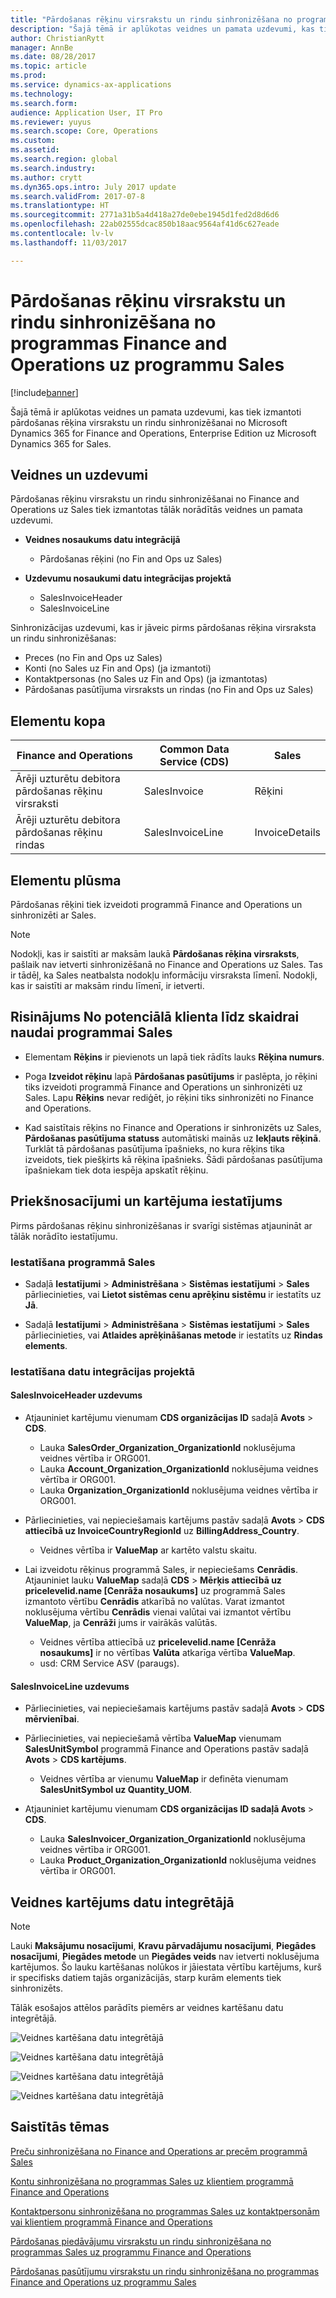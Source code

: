 ```yaml
---
title: "Pārdošanas rēķinu virsrakstu un rindu sinhronizēšana no programmas Finance and Operations uz programmu Sales"
description: "Šajā tēmā ir aplūkotas veidnes un pamata uzdevumi, kas tiek izmantoti pārdošanas rēķina virsrakstu un rindu sinhronizēšanai no Microsoft Dynamics 365 for Finance and Operations, Enterprise Edition uz Microsoft Dynamics 365 for Sales."
author: ChristianRytt
manager: AnnBe
ms.date: 08/28/2017
ms.topic: article
ms.prod: 
ms.service: dynamics-ax-applications
ms.technology: 
ms.search.form: 
audience: Application User, IT Pro
ms.reviewer: yuyus
ms.search.scope: Core, Operations
ms.custom: 
ms.assetid: 
ms.search.region: global
ms.search.industry: 
ms.author: crytt
ms.dyn365.ops.intro: July 2017 update
ms.search.validFrom: 2017-07-8
ms.translationtype: HT
ms.sourcegitcommit: 2771a31b5a4d418a27de0ebe1945d1fed2d8d6d6
ms.openlocfilehash: 22ab02555dcac850b18aac9564af41d6c627eade
ms.contentlocale: lv-lv
ms.lasthandoff: 11/03/2017

---
```


# <a name="synchronize-sales-invoice-headers-and-lines-from-finance-and-operations-to-sales"></a>Pārdošanas rēķinu virsrakstu un rindu sinhronizēšana no programmas Finance and Operations uz programmu Sales

[!include[banner](../includes/banner.md)]

Šajā tēmā ir aplūkotas veidnes un pamata uzdevumi, kas tiek izmantoti pārdošanas rēķina virsrakstu un rindu sinhronizēšanai no Microsoft Dynamics 365 for Finance and Operations, Enterprise Edition uz Microsoft Dynamics 365 for Sales. 

## <a name="templates-and-tasks"></a>Veidnes un uzdevumi

Pārdošanas rēķinu virsrakstu un rindu sinhronizēšanai no Finance and Operations uz Sales tiek izmantotas tālāk norādītās veidnes un pamata uzdevumi.

- **Veidnes nosaukums datu integrācijā** 

     - Pārdošanas rēķini (no Fin and Ops uz Sales)

- **Uzdevumu nosaukumi datu integrācijas projektā**

    - SalesInvoiceHeader
    - SalesInvoiceLine

Sinhronizācijas uzdevumi, kas ir jāveic pirms pārdošanas rēķina virsraksta un rindu sinhronizēšanas:
-   Preces (no Fin and Ops uz Sales)
-   Konti (no Sales uz Fin and Ops) (ja izmantoti)
-   Kontaktpersonas (no Sales uz Fin and Ops) (ja izmantotas)
-   Pārdošanas pasūtījuma virsraksts un rindas (no Fin and Ops uz Sales)

## <a name="entity-set"></a>Elementu kopa

| Finance and Operations                               | Common Data Service (CDS)              | Sales          |
|------------------------------------------------------|------------------|----------------|
| Ārēji uzturētu debitora pārdošanas rēķinu virsraksti | SalesInvoice     | Rēķini       |
| Ārēji uzturētu debitora pārdošanas rēķinu rindas   | SalesInvoiceLine | InvoiceDetails |

## <a name="entity-flow"></a>Elementu plūsma

Pārdošanas rēķini tiek izveidoti programmā Finance and Operations un sinhronizēti ar Sales.

> [!NOTE]
> Nodokļi, kas ir saistīti ar maksām laukā **Pārdošanas rēķina virsraksts**, pašlaik nav ietverti sinhronizēšanā no Finance and Operations uz Sales. Tas ir tādēļ, ka Sales neatbalsta nodokļu informāciju virsraksta līmenī. Nodokļi, kas ir saistīti ar maksām rindu līmenī, ir ietverti.

## <a name="prospect-to-cash-solution-for-sales"></a>Risinājums No potenciālā klienta līdz skaidrai naudai programmai Sales

-  Elementam **Rēķins** ir pievienots un lapā tiek rādīts lauks **Rēķina numurs**.
 
-  Poga **Izveidot rēķinu** lapā **Pārdošanas pasūtījums** ir paslēpta, jo rēķini tiks izveidoti programmā Finance and Operations un sinhronizēti uz Sales. Lapu **Rēķins** nevar rediģēt, jo rēķini tiks sinhronizēti no Finance and Operations.
 
-  Kad saistītais rēķins no Finance and Operations ir sinhronizēts uz Sales, **Pārdošanas pasūtījuma statuss** automātiski mainās uz **Iekļauts rēķinā**. Turklāt tā pārdošanas pasūtījuma īpašnieks, no kura rēķins tika izveidots, tiek piešķirts kā rēķina īpašnieks. Šādi pārdošanas pasūtījuma īpašniekam tiek dota iespēja apskatīt rēķinu.
 
## <a name="preconditions-and-mapping-setup"></a>Priekšnosacījumi un kartējuma iestatījums

Pirms pārdošanas rēķinu sinhronizēšanas ir svarīgi sistēmas atjaunināt ar tālāk norādīto iestatījumu.

### <a name="setup-in-sales"></a>Iestatīšana programmā Sales

- Sadaļā **Iestatījumi** > **Administrēšana** > **Sistēmas iestatījumi** > **Sales** pārliecinieties, vai **Lietot sistēmas cenu aprēķinu sistēmu** ir iestatīts uz **Jā**. 

- Sadaļā **Iestatījumi** > **Administrēšana** > **Sistēmas iestatījumi** > **Sales** pārliecinieties, vai **Atlaides aprēķināšanas metode** ir iestatīts uz **Rindas elements**. 

### <a name="setup-in-the-data-integration-project"></a>Iestatīšana datu integrācijas projektā

#### <a name="salesinvoiceheader-task"></a>SalesInvoiceHeader uzdevums

- Atjauniniet kartējumu vienumam **CDS organizācijas ID** sadaļā **Avots** > **CDS**. 

    -  Lauka **SalesOrder_Organization_OrganizationId** noklusējuma veidnes vērtība ir ORG001.
    -  Lauka **Account_Organization_OrganizationId** noklusējuma veidnes vērtība ir ORG001.
    -  Lauka **Organization_OrganizationId** noklusējuma veidnes vērtība ir ORG001.

- Pārliecinieties, vai nepieciešamais kartējums pastāv sadaļā **Avots** > **CDS attiecībā uz InvoiceCountryRegionId** uz **BillingAddress_Country**.

    -  Veidnes vērtība ir **ValueMap** ar kartēto valstu skaitu.

- Lai izveidotu rēķinus programmā Sales, ir nepieciešams **Cenrādis**. Atjauniniet lauku **ValueMap** sadaļā **CDS** > **Mērķis attiecībā uz pricelevelid.name [Cenrāža nosaukums]** uz programmā Sales izmantoto vērtību **Cenrādis** atkarībā no valūtas. Varat izmantot noklusējuma vērtību **Cenrādis** vienai valūtai vai izmantot vērtību **ValueMap**, ja **Cenrāži** jums ir vairākās valūtās.

    -  Veidnes vērtība attiecībā uz **pricelevelid.name [Cenrāža nosaukums]** ir no vērtības **Valūta** atkarīga vērtība **ValueMap**.
    -  usd: CRM Service ASV (paraugs). 

#### <a name="salesinvoiceline-task"></a>SalesInvoiceLine uzdevums

- Pārliecinieties, vai nepieciešamais kartējums pastāv sadaļā **Avots** > **CDS mērvienībai**.

- Pārliecinieties, vai nepieciešamā vērtība **ValueMap** vienumam **SalesUnitSymbol** programmā Finance and Operations pastāv sadaļā **Avots** > **CDS kartējums**. 
    
    - Veidnes vērtība ar vienumu **ValueMap** ir definēta vienumam **SalesUnitSymbol uz Quantity_UOM**.
    
-  Atjauniniet kartējumu vienumam **CDS organizācijas ID sadaļā Avots** > **CDS**. 

    -  Lauka **SalesInvoicer_Organization_OrganizationId** noklusējuma veidnes vērtība ir ORG001.
    -  Lauka **Product_Organization_OrganizationId** noklusējuma veidnes vērtība ir ORG001.
 
## <a name="template-mapping-in-data-integrator"></a>Veidnes kartējums datu integrētājā

> [!NOTE]
> Lauki **Maksājumu nosacījumi**, **Kravu pārvadājumu nosacījumi**, **Piegādes nosacījumi**, **Piegādes metode** un **Piegādes veids** nav ietverti noklusējuma kartējumos. Šo lauku kartēšanas nolūkos ir jāiestata vērtību kartējums, kurš ir specifisks datiem tajās organizācijās, starp kurām elements tiek sinhronizēts.

Tālāk esošajos attēlos parādīts piemērs ar veidnes kartēšanu datu integrētājā.

![Veidnes kartēšana datu integrētājā](./media/sales-invoice-template-mapping-data-integrator-1.png)

![Veidnes kartēšana datu integrētājā](./media/sales-invoice-template-mapping-data-integrator-2.png)

![Veidnes kartēšana datu integrētājā](./media/sales-invoice-template-mapping-data-integrator-3.png)

![Veidnes kartēšana datu integrētājā](./media/sales-invoice-template-mapping-data-integrator-4.png)


## <a name="related-topics"></a>Saistītās tēmas

[Preču sinhronizēšana no Finance and Operations ar precēm programmā Sales](products-template-mapping.md)

[Kontu sinhronizēšana no programmas Sales uz klientiem programmā Finance and Operations](accounts-template-mapping.md)

[Kontaktpersonu sinhronizēšana no programmas Sales uz kontaktpersonām vai klientiem programmā Finance and Operations](contacts-template-mapping.md)

[Pārdošanas piedāvājumu virsrakstu un rindu sinhronizēšana no programmas Sales uz programmu Finance and Operations](sales-quotation-template-mapping.md)

[Pārdošanas pasūtījumu virsrakstu un rindu sinhronizēšana no programmas Finance and Operations uz programmu Sales](sales-order-template-mapping.md)


